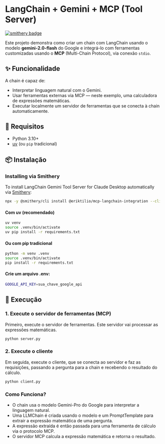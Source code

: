 # LangChain + Gemini + MCP (Tool Server)
[![smithery badge](https://smithery.ai/badge/@eriktilio/mcp-langchain-integration)](https://smithery.ai/server/@eriktilio/mcp-langchain-integration)

Este projeto demonstra como criar um chain com LangChain usando o modelo **gemini-2.0-flash** do Google e integrá-lo com ferramentas customizadas usando o **MCP** (Multi-Chain Protocol), via conexão `stdio`.

## ✨ Funcionalidade

A chain é capaz de:

- Interpretar linguagem natural com o Gemini.
- Usar ferramentas externas via MCP — neste exemplo, uma calculadora de expressões matemáticas.
- Executar localmente um servidor de ferramentas que se conecta à chain automaticamente.

## 🔧 Requisitos

- Python 3.10+
- [uv](https://github.com/astral-sh/uv) (ou `pip` tradicional)

## 📦 Instalação

### Installing via Smithery

To install LangChain Gemini Tool Server for Claude Desktop automatically via [Smithery](https://smithery.ai/server/@eriktilio/mcp-langchain-integration):

```bash
npx -y @smithery/cli install @eriktilio/mcp-langchain-integration --client claude
```

#### Com uv (recomendado)

```bash
uv venv
source .venv/bin/activate
uv pip install -r requirements.txt
```

#### Ou com pip tradicional

```bash
python -m venv .venv
source .venv/bin/activate
pip install -r requirements.txt
```

#### Crie um arquivo .env:

```bash
GOOGLE_API_KEY=sua_chave_google_api
```

## 🚀 Execução

### 1. Execute o servidor de ferramentas (MCP)

Primeiro, execute o servidor de ferramentas. Este servidor vai processar as expressões matemáticas.

```bash
python server.py
```

### 2. Execute o cliente

Em seguida, execute o cliente, que se conecta ao servidor e faz as requisições, passando a pergunta para a chain e recebendo o resultado do cálculo.

```bash
python client.py
```

### Como Funciona?

- O chain usa o modelo Gemini-Pro do Google para interpretar a linguagem natural.
- Uma LLMChain é criada usando o modelo e um PromptTemplate para extrair a expressão matemática de uma pergunta.
- A expressão extraída é então passada para uma ferramenta de cálculo via o protocolo MCP.
- O servidor MCP calcula a expressão matemática e retorna o resultado.

